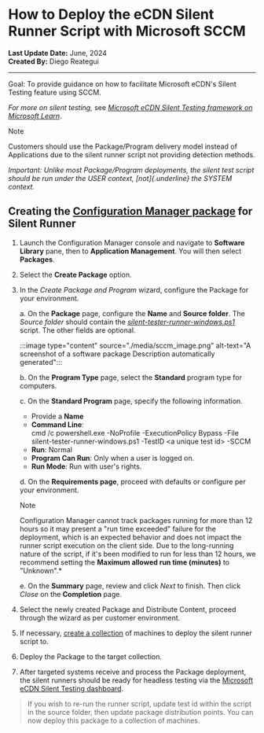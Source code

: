 # How to Deploy the eCDN Silent Runner Script with Microsoft SCCM

__Last Update Date:__ June, 2024  
__Created By:__ Diego Reategui  

***

Goal: To provide guidance on how to facilitate Microsoft eCDN's Silent
Testing feature using SCCM.

*For more on silent testing,* see [*Microsoft eCDN Silent Testing framework on Microsoft Learn*](https://learn.microsoft.com/ecdn/technical-documentation/silent-testing-framework#appendix-b-integrating-runners-using-headless-browser).

> [!NOTE]
> Customers should use the Package/Program delivery model instead
of Applications due to the silent runner script not providing detection
methods.

*Important: Unlike most Package/Program deployments, the silent test
script should be run under the USER context, [not]{.underline} the
SYSTEM context.*

## Creating the [Configuration Manager package](https://learn.microsoft.com/mem/configmgr/apps/deploy-use/packages-and-programs) for Silent Runner

1. Launch the Configuration Manager console and navigate to __Software Library__ pane, then to __Application Management__. You will then select __Packages__.

2. Select the __Create Package__ option.

3. In the *Create Package and Program* wizard, configure the Package for your environment.

    a.  On the __Package__ page, configure the __Name__ and __Source folder__. The *Source folder* should contain the [*silent-tester-runner-windows.ps1*](https://github.com/PeerDiego/silent-test-script/blob/main/silent-tester-runner-windows.ps1) script. The other fields are optional.

    :::image type="content" source="./media/sccm_image.png" alt-text="A screenshot of a software package Description automatically generated":::

    b.  On the __Program Type__ page, select the __Standard__ program type for computers.

    c.  On the __Standard Program__ page, specify the following information.

    - Provide a __Name__
    - __Command Line__:\
        cmd /c powershell.exe -NoProfile -ExecutionPolicy Bypass -File
        silent-tester-runner-windows.ps1 -TestID \<a unique test
        id\> -SCCM
    - __Run__: Normal
    - __Program Can Run__: Only when a user is logged on.
    - __Run Mode__: Run with user's rights.

    d.  On the __Requirements page__, proceed with defaults or configure per your environment.

    > [!NOTE]
    > Configuration Manager cannot track packages running for more than 12 hours so it may present a "run time exceeded" failure for the deployment, which is an expected behavior and does not impact the runner script execution on the client side. Due to the long-running nature of the script, if it's been modified to run for less than 12 hours, we recommend setting the __Maximum allowed run time (minutes)__ to "Unknown".*

    e.  On the __Summary__ page, review and click *Next* to finish. Then click *Close* on the __Completion__ page.

4. Select the newly created Package and Distribute Content, proceed through the wizard as per customer environment.

5. If necessary, [create a collection](https://learn.microsoft.com/mem/configmgr/core/clients/manage/collections/create-collections) of machines to deploy the silent runner script to.

6. Deploy the Package to the target collection.

7. After targeted systems receive and process the Package deployment, the silent runners should be ready for headless testing via the [Microsoft eCDN Silent Testing dashboard](https://aka.ms/ecdn/admin/silent-tester).

> If you wish to re-run the runner script, update test id within the
> script in the source folder, then update package distribution points.
> You can now deploy this package to a collection of machines.
